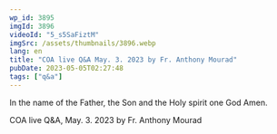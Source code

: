 ```yaml
---
wp_id: 3895
imgId: 3896
videoId: "5_s5SaFiztM"
imgSrc: /assets/thumbnails/3896.webp
lang: en
title: "COA live Q&A May. 3. 2023 by Fr. Anthony Mourad"
pubDate: 2023-05-05T02:27:48
tags: ["q&a"]
---
```


<p>In the name of the Father, the Son and the Holy spirit one God Amen.</p>
<p>COA live Q&amp;A, May. 3. 2023 by Fr. Anthony Mourad</p>
